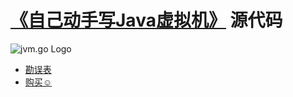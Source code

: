 # [《自己动手写Java虚拟机》][jd] 源代码

![jvm.go Logo][logo]

* [勘误表](v1/errata.md)
* [购买☺][jd]

[logo]: https://raw.githubusercontent.com/zxh0/jvmgo-book/master/v1/gophers/cover.png
[jd]: https://item.jd.com/11935272.html
